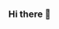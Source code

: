 ### Hi there 👋

<!--
**giraldoelisabeth/giraldoelisabeth** is a ✨ _special_ ✨ repository because its `README.md` (this file) appears on your GitHub profile.

Here are some ideas to get you started:

- 🔭 I’m currently working on homework for Discrete Structures
- 🌱 I’m currently learning how to use github
- 👯 I’m looking to collaborate on the project for my games and society class
- 🤔 I’m looking for help with my homework
- 💬 Ask me about ...
- 📫 How to reach me: giraldo.e@northeastern.edu
- 😄 Pronouns: she/they
- ⚡ Fun fact: ...
-->
